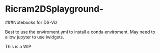 # Ricram2DSplayground-
###Notebooks for DS-Viz 

Best to use the enviroment.yml to install a conda enviroment. 
May need to allow jupyter to use iwidgets. 

This is a WIP 
